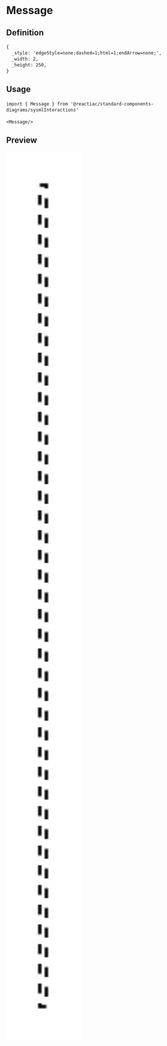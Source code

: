 # Message

## Definition

```
{
  _style: 'edgeStyle=none;dashed=1;html=1;endArrow=none;',
  _width: 2,
  _height: 250,
}
```

## Usage

```
import { Message } from '@reactiac/standard-components-diagrams/sysmlInteractions'

<Message/>
```

## Preview

<img src="./message.png" width="200"/>

